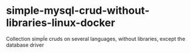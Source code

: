 # simple-mysql-crud-without-libraries-linux-docker
Collection simpĺe cruds on several languages, without libraries, except the database driver

